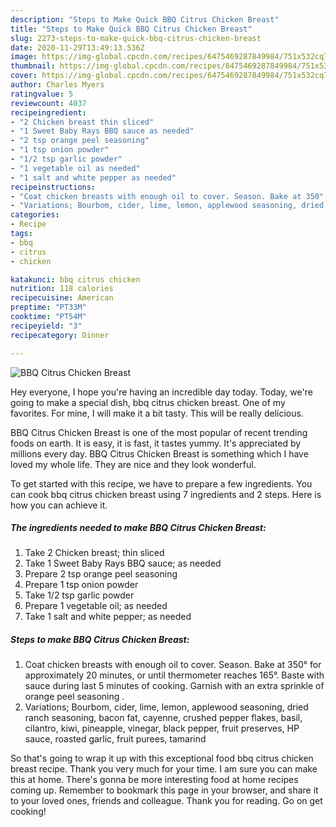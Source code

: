 ```yaml
---
description: "Steps to Make Quick BBQ Citrus Chicken Breast"
title: "Steps to Make Quick BBQ Citrus Chicken Breast"
slug: 2273-steps-to-make-quick-bbq-citrus-chicken-breast
date: 2020-11-29T13:49:13.536Z
image: https://img-global.cpcdn.com/recipes/6475469287849984/751x532cq70/bbq-citrus-chicken-breast-recipe-main-photo.jpg
thumbnail: https://img-global.cpcdn.com/recipes/6475469287849984/751x532cq70/bbq-citrus-chicken-breast-recipe-main-photo.jpg
cover: https://img-global.cpcdn.com/recipes/6475469287849984/751x532cq70/bbq-citrus-chicken-breast-recipe-main-photo.jpg
author: Charles Myers
ratingvalue: 5
reviewcount: 4037
recipeingredient:
- "2 Chicken breast thin sliced"
- "1 Sweet Baby Rays BBQ sauce as needed"
- "2 tsp orange peel seasoning"
- "1 tsp onion powder"
- "1/2 tsp garlic powder"
- "1 vegetable oil as needed"
- "1 salt and white pepper as needed"
recipeinstructions:
- "Coat chicken breasts with enough oil to cover. Season. Bake at 350° for approximately 20 minutes, or until thermometer reaches 165°. Baste with sauce during last 5 minutes of cooking. Garnish with an extra sprinkle of orange peel seasoning ."
- "Variations; Bourbom, cider, lime, lemon, applewood seasoning, dried ranch seasoning, bacon fat, cayenne, crushed pepper flakes, basil, cilantro, kiwi, pineapple, vinegar, black pepper, fruit preserves, HP sauce, roasted garlic, fruit purees, tamarind"
categories:
- Recipe
tags:
- bbq
- citrus
- chicken

katakunci: bbq citrus chicken 
nutrition: 118 calories
recipecuisine: American
preptime: "PT33M"
cooktime: "PT54M"
recipeyield: "3"
recipecategory: Dinner

---
```



![BBQ Citrus Chicken Breast](https://img-global.cpcdn.com/recipes/6475469287849984/751x532cq70/bbq-citrus-chicken-breast-recipe-main-photo.jpg)

Hey everyone, I hope you're having an incredible day today. Today, we're going to make a special dish, bbq citrus chicken breast. One of my favorites. For mine, I will make it a bit tasty. This will be really delicious.



BBQ Citrus Chicken Breast is one of the most popular of recent trending foods on earth. It is easy, it is fast, it tastes yummy. It's appreciated by millions every day. BBQ Citrus Chicken Breast is something which I have loved my whole life. They are nice and they look wonderful.


To get started with this recipe, we have to prepare a few ingredients. You can cook bbq citrus chicken breast using 7 ingredients and 2 steps. Here is how you can achieve it.

<!--inarticleads1-->

##### The ingredients needed to make BBQ Citrus Chicken Breast:

1. Take 2 Chicken breast; thin sliced
1. Take 1 Sweet Baby Rays BBQ sauce; as needed
1. Prepare 2 tsp orange peel seasoning
1. Prepare 1 tsp onion powder
1. Take 1/2 tsp garlic powder
1. Prepare 1 vegetable oil; as needed
1. Take 1 salt and white pepper; as needed




<!--inarticleads2-->

##### Steps to make BBQ Citrus Chicken Breast:

1. Coat chicken breasts with enough oil to cover. Season. Bake at 350° for approximately 20 minutes, or until thermometer reaches 165°. Baste with sauce during last 5 minutes of cooking. Garnish with an extra sprinkle of orange peel seasoning .
1. Variations; Bourbom, cider, lime, lemon, applewood seasoning, dried ranch seasoning, bacon fat, cayenne, crushed pepper flakes, basil, cilantro, kiwi, pineapple, vinegar, black pepper, fruit preserves, HP sauce, roasted garlic, fruit purees, tamarind




So that's going to wrap it up with this exceptional food bbq citrus chicken breast recipe. Thank you very much for your time. I am sure you can make this at home. There's gonna be more interesting food at home recipes coming up. Remember to bookmark this page in your browser, and share it to your loved ones, friends and colleague. Thank you for reading. Go on get cooking!
